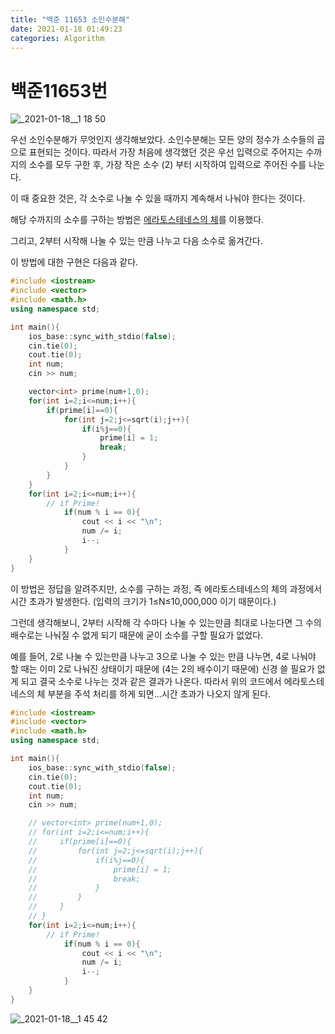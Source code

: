 ```yaml
---
title: "백준 11653 소인수분해"
date: 2021-01-18 01:49:23
categories: Algorithm
---
```


# 백준11653번

![_2021-01-18__1 18 50](https://user-images.githubusercontent.com/55180768/104849875-7f5bf500-592f-11eb-8383-470545b0f50c.png)

우선 소인수분해가 무엇인지 생각해보았다. 소인수분해는 모든 양의 정수가 소수들의 곱으로 표현되는 것이다. 따라서 가장 처음에 생각했던 것은 우선 입력으로 주어지는 수까지의 소수를 모두 구한 후, 가장 작은 소수 (2) 부터 시작하여 입력으로 주어진 수를 나눈다. 

이 때 중요한 것은, 각 소수로 나눌 수 있을 때까지 계속해서 나눠야 한다는 것이다. 

해당 수까지의 소수를 구하는 방법은 [에라토스테네스의 체](https://www.notion.so/11653-04ee9d110f8d46c68870f1140d78ffa5#a5223796659a4042a310bc95f68fa165)를 이용했다. 

그리고, 2부터 시작해 나눌 수 있는 만큼 나누고 다음 소수로 옮겨간다. 

이 방법에 대한 구현은 다음과 같다. 

```cpp
#include <iostream>
#include <vector>
#include <math.h>
using namespace std;

int main(){
    ios_base::sync_with_stdio(false);
    cin.tie(0);
    cout.tie(0);
    int num;
    cin >> num;

    vector<int> prime(num+1,0);
    for(int i=2;i<=num;i++){
        if(prime[i]==0){
            for(int j=2;j<=sqrt(i);j++){
                if(i%j==0){
                    prime[i] = 1;
                    break;
                }
            }
        }
    }
    for(int i=2;i<=num;i++){
        // if Prime!
            if(num % i == 0){
                cout << i << "\n";
                num /= i;
                i--;
            }
    }
}
```

이 방법은 정답을 알려주지만, 소수를 구하는 과정, 즉 에라토스테네스의 체의 과정에서 시간 초과가 발생한다. (입력의 크기가 1≤N≤10,000,000 이기 때문이다.)

그런데 생각해보니, 2부터 시작해 각 수마다 나눌 수 있는만큼 최대로 나눈다면 그 수의 배수로는 나눠질 수 없게 되기 때문에 굳이 소수를 구할 필요가 없었다. 

예를 들어, 2로 나눌 수 있는만큼 나누고 3으로 나눌 수 있는 만큼 나누면, 4로 나눠야 할 때는 이미 2로 나눠진 상태이기 때문에 (4는 2의 배수이기 때문에) 신경 쓸 필요가 없게 되고 결국 소수로 나누는 것과 같은 결과가 나온다. 따라서 위의 코드에서 에라토스테네스의 체 부분을 주석 처리를 하게 되면...시간 초과가 나오지 않게 된다. 

```cpp
#include <iostream>
#include <vector>
#include <math.h>
using namespace std;

int main(){
    ios_base::sync_with_stdio(false);
    cin.tie(0);
    cout.tie(0);
    int num;
    cin >> num;

    // vector<int> prime(num+1,0);
    // for(int i=2;i<=num;i++){
    //     if(prime[i]==0){
    //         for(int j=2;j<=sqrt(i);j++){
    //             if(i%j==0){
    //                 prime[i] = 1;
    //                 break;
    //             }
    //         }
    //     }
    // }
    for(int i=2;i<=num;i++){
        // if Prime!
            if(num % i == 0){
                cout << i << "\n";
                num /= i;
                i--;
            }
    }
}
```

![_2021-01-18__1 45 42](https://user-images.githubusercontent.com/55180768/104849880-8420a900-592f-11eb-806e-de73c3dbaf12.png)
